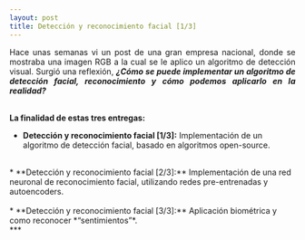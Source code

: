 ```yaml
---
layout: post
title: Detección y reconocimiento facial [1/3]
---
```


<p align=justify>
    Hace unas semanas vi un post de una gran empresa nacional, donde se mostraba una imagen RGB a la cual se le aplico 
    un algoritmo de detección visual. Surgió una reflexión, <strong><i>¿Cómo se puede implementar un algoritmo de detección facial, 
    reconocimiento y cómo podemos aplicarlo en la realidad? </i></strong>
    <br/>
    <br/>
</p>

**La finalidad de estas tres entregas:**
* **Detección y reconocimiento facial [1/3]:** Implementación de un algoritmo de detección facial, basado en algoritmos open-source.<br/>
<br/>
* **Detección y reconocimiento facial [2/3]:** Implementación de una red neuronal de reconocimiento facial, utilizando redes pre-entrenadas y autoencoders.<br/>
<br/>
* **Detección y reconocimiento facial [3/3]:**  Aplicación biométrica y como reconocer *“sentimientos”*.<br/>
***

